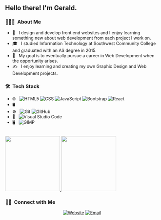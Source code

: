 <h2> Hello there! I'm Gerald.</h2>

<h3> 👨🏻‍💻 &nbsp;About Me </h3>

- 🤔 &nbsp; I design and develop front end websites and I enjoy learning something new about web development from each project I work on. 
- 🎓 &nbsp; I studied Information Technology at Southwest Community College and graduated with an AS degree in 2015.
- 💼 &nbsp; My goal is to eventually pursue a career in Web Development when the opportunity arises.
- ✍️ &nbsp; I enjoy learning and creating my own Graphic Design and Web Development projects.

<h3> 🛠 &nbsp;Tech Stack</h3>

- 🌐 &nbsp;
  ![HTML5](https://img.shields.io/badge/-HTML5-333333?style=flat&logo=HTML5)
  ![CSS](https://img.shields.io/badge/-CSS-333333?style=flat&logo=CSS3&logoColor=1572B6)
  ![JavaScript](https://img.shields.io/badge/-JavaScript-333333?style=flat&logo=javascript)
  ![Bootstrap](https://img.shields.io/badge/-Bootstrap-333333?style=flat&logo=bootstrap&logoColor=563D7C)
  ![React](https://img.shields.io/badge/-React-333333?style=flat&logo=react)
- 🛢 &nbsp;
- ⚙️ &nbsp;
  ![Git](https://img.shields.io/badge/-Git-333333?style=flat&logo=git)
  ![GitHub](https://img.shields.io/badge/-GitHub-333333?style=flat&logo=github)
- 🔧 &nbsp;
  ![Visual Studio Code](https://img.shields.io/badge/-Visual%20Studio%20Code-333333?style=flat&logo=visual-studio-code&logoColor=007ACC)
- 🖥 &nbsp;
  ![GIMP](https://img.shields.io/badge/-GIMP-333333?style=flat&logo=gimp)

<br/>

<a href="https://github.com/AVS1508">
  <img height="180em" src="https://github-readme-stats.vercel.app/api?username=geraldandrews&theme=buefy&show_icons=true" />
  <img height="180em" src="https://github-readme-stats.vercel.app/api/top-langs/?username=geraldandrews&theme=buefy&layout=compact" />
</a>

<br/>

<h3> 🤝🏻 &nbsp;Connect with Me </h3>

<p align="center">
<a href="https://geraldandrewsmedia.netlify.app/"><img alt="Website" src="https://img.shields.io/badge/Website-www.geraldandrewsmedia.netlify.app-blue?style=flat-square&logo=About.me"></a>
<a href="mailto:gerald2399@comcast.net"><img alt="Email" src="https://img.shields.io/badge/Email-gerald2399@comcast.net-blue?style=flat-square&logo=Gmail"></a>
</p>

